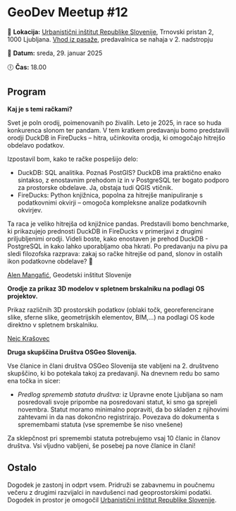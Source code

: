 # GeoDev Meetup #12


📍 __Lokacija:__  [Urbanistični inštitut Republike Slovenije](https://www.uirs.si/sl-si/), Trnovski pristan 2, 1000 Ljubljana. [Vhod iz pasaže](https://www.openstreetmap.org/node/12504450770), predavalnica se nahaja v 2. nadstropju

📅 __Datum:__ sreda, 29. januar 2025

🕕 __Čas:__ 18.00


## Program

__Kaj je s temi račkami?__

Svet je poln orodij, poimenovanih po živalih. Leto je 2025, in race so huda konkurenca slonom ter pandam. V tem kratkem predavanju bomo predstavili orodji DuckDB in FireDucks – hitra, učinkovita orodja, ki omogočajo hitrejšo obdelavo podatkov. 

Izpostavil bom, kako te račke pospešijo delo:

* DuckDB: SQL analitika. Poznaš PostGIS? DuckDB ima praktično enako sintakso, z enostavnim prehodom iz in v PostgreSQL ter bogato podporo za prostorske obdelave. Ja, obstaja tudi QGIS vtičnik.
* FireDucks: Python knjižnica, popolna za hitrejše manipuliranje s podatkovnimi okvirji – omogoča kompleksne analize podatkovnih okvirjev. 

Ta raca je veliko hitrejša od knjižnice pandas.
  Predstavili bomo benchmarke, ki prikazujejo prednosti DuckDB in FireDucks v primerjavi z drugimi priljubljenimi orodji. Videli boste, kako enostaven je prehod DuckDB - PostgreSQL in kako lahko uporabljamo oba hkrati. Po predavanju na pivu pa sledi filozofska razprava: zakaj so račke hitrejše od pand, slonov in ostalih ikon podatkovne obdelave? 🦆

[Alen Mangafić](https://www.linkedin.com/in/alen-mangafi%C4%87-550780138/), Geodetski inštitut Slovenije

__Orodje za prikaz 3D modelov v spletnem brskalniku na podlagi OS projektov.__

Prikaz različnih 3D prostorskih podatkov (oblaki točk, georeferencirane slike, sferne slike, geometrijskih elementov, BIM,…) na podlagi OS kode direktno v spletnem brskalniku.

[Nejc Krašovec](https://www.linkedin.com/in/nejckrasovec/)


__Druga skupščina Društva OSGeo Slovenija.__ 

Vse članice in člani društva OSGeo Slovenija ste vabljeni na 2. društveno skupščino, ki bo potekala takoj za predavanji. Na dnevnem redu bo samo ena točka in sicer:

 * *Predlog sprememb statuta društva:* iz Upravne enote Ljubljana so nam posredovali svoje pripombe na posredovani statut, ki smo ga sprejeli novembra. Statut moramo minimalno popraviti, da bo skladen z njihovimi zahtevami in da nas dokončno registrirajo. Povezava do dokumenta s spremembami statuta (vse spremembe še niso vnešene)

Za sklepčnost pri spremembi statuta potrebujemo vsaj 10 članic in članov društva. Vsi vljudno vabljeni, še posebej pa nove članice in člani!

## Ostalo

Dogodek je zastonj in odprt vsem. Pridruži se zabavnemu in poučnemu večeru z drugimi razvijalci in navdušenci nad geoprostorskimi podatki.
Dogodek in prostor je omogočil [Urbanistični inštitut Republike Slovenije](https://www.uirs.si/sl-si/). 



